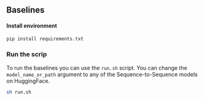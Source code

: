 ## Baselines

#### Install environment

```sh
pip install requirements.txt
```

### Run the scrip

To run the baselines you can use the `run.sh` script.
You can change the `model_name_or_path` argument to any of the Sequence-to-Sequence models on HuggingFace.

```sh
sh run.sh
```


